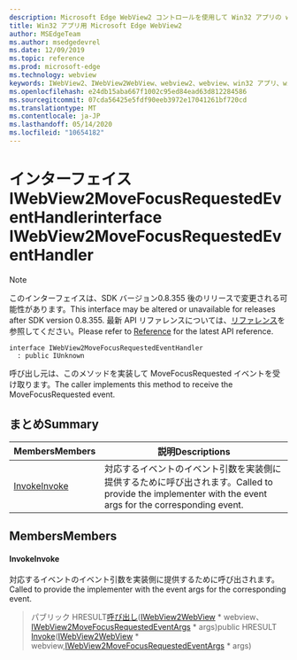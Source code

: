 ```yaml
---
description: Microsoft Edge WebView2 コントロールを使用して Win32 アプリの web コンテンツをホストする
title: Win32 アプリ用 Microsoft Edge WebView2
author: MSEdgeTeam
ms.author: msedgedevrel
ms.date: 12/09/2019
ms.topic: reference
ms.prod: microsoft-edge
ms.technology: webview
keywords: IWebView2、IWebView2WebView、webview2、webview、win32 アプリ、win32、edge
ms.openlocfilehash: e24db15aba667f1002c95ed84ead63d812284586
ms.sourcegitcommit: 07cda56425e5fdf90eeb3972e17041261bf720cd
ms.translationtype: MT
ms.contentlocale: ja-JP
ms.lasthandoff: 05/14/2020
ms.locfileid: "10654182"
---
```

# <span data-ttu-id="2d4d9-104">インターフェイス IWebView2MoveFocusRequestedEventHandler</span><span class="sxs-lookup"><span data-stu-id="2d4d9-104">interface IWebView2MoveFocusRequestedEventHandler</span></span> 

> [!NOTE]
> <span data-ttu-id="2d4d9-105">このインターフェイスは、SDK バージョン0.8.355 後のリリースで変更される可能性があります。</span><span class="sxs-lookup"><span data-stu-id="2d4d9-105">This interface may be altered or unavailable for releases after SDK version 0.8.355.</span></span> <span data-ttu-id="2d4d9-106">最新 API リファレンスについては、[リファレンス](../../../webview2-api-reference.md)を参照してください。</span><span class="sxs-lookup"><span data-stu-id="2d4d9-106">Please refer to [Reference](../../../webview2-api-reference.md) for the latest API reference.</span></span>

```
interface IWebView2MoveFocusRequestedEventHandler
  : public IUnknown
```

<span data-ttu-id="2d4d9-107">呼び出し元は、このメソッドを実装して MoveFocusRequested イベントを受け取ります。</span><span class="sxs-lookup"><span data-stu-id="2d4d9-107">The caller implements this method to receive the MoveFocusRequested event.</span></span>

## <span data-ttu-id="2d4d9-108">まとめ</span><span class="sxs-lookup"><span data-stu-id="2d4d9-108">Summary</span></span>

 <span data-ttu-id="2d4d9-109">Members</span><span class="sxs-lookup"><span data-stu-id="2d4d9-109">Members</span></span>                        | <span data-ttu-id="2d4d9-110">説明</span><span class="sxs-lookup"><span data-stu-id="2d4d9-110">Descriptions</span></span>
--------------------------------|---------------------------------------------
[<span data-ttu-id="2d4d9-111">Invoke</span><span class="sxs-lookup"><span data-stu-id="2d4d9-111">Invoke</span></span>](#invoke) | <span data-ttu-id="2d4d9-112">対応するイベントのイベント引数を実装側に提供するために呼び出されます。</span><span class="sxs-lookup"><span data-stu-id="2d4d9-112">Called to provide the implementer with the event args for the corresponding event.</span></span>

## <span data-ttu-id="2d4d9-113">Members</span><span class="sxs-lookup"><span data-stu-id="2d4d9-113">Members</span></span>

#### <span data-ttu-id="2d4d9-114">Invoke</span><span class="sxs-lookup"><span data-stu-id="2d4d9-114">Invoke</span></span> 

<span data-ttu-id="2d4d9-115">対応するイベントのイベント引数を実装側に提供するために呼び出されます。</span><span class="sxs-lookup"><span data-stu-id="2d4d9-115">Called to provide the implementer with the event args for the corresponding event.</span></span>

> <span data-ttu-id="2d4d9-116">パブリック HRESULT[呼び出し](#invoke)([IWebView2WebView](IWebView2WebView.md) \* webview、[IWebView2MoveFocusRequestedEventArgs](IWebView2MoveFocusRequestedEventArgs.md) \* args)</span><span class="sxs-lookup"><span data-stu-id="2d4d9-116">public HRESULT [Invoke](#invoke)([IWebView2WebView](IWebView2WebView.md) \* webview,[IWebView2MoveFocusRequestedEventArgs](IWebView2MoveFocusRequestedEventArgs.md) \* args)</span></span>

